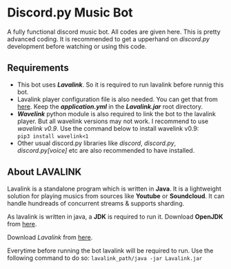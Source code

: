# Discord.py Music Bot
A fully functional discord music bot. All codes are given here. This is pretty advanced coding. It is recommended to get a upperhand on *discord.py* development before watching or using this code.

## Requirements
* This bot uses ***Lavalink***. So it is required to run lavalink before runnig this bot.
* Lavalink player configuration file is also needed. You can get that from [here](). Keep the ***application.yml*** in the ***Lavalink.jar*** root directory.
* ***Wavelink*** python module is also required to link the bot to the lavalink player. But all wavelink versions may not work. I recommend to use *wavelink v0.9*.
Use the command below to install wavelink v0.9:  
```pip3 install wavelink<1```
* Other usual discord.py libraries like *discord*, *discord.py*, *discord.py[voice]* etc are also recommended to have installed.

## About LAVALINK
Lavalink is a standalone program which is written in **Java**. It is a lightweight solution for playing musics from sources like **Youtube** or **Soundcloud**. It can handle hundreads of concurrent streams & supports sharding.

As lavalink is written in java, a **JDK** is required to run it. Download **OpenJDK** from [here](https://www.oracle.com/java/technologies/downloads/).

Download *Lavalink* from [here](https://ci.fredboat.com/viewLog.html?buildId=lastSuccessful&buildTypeId=Lavalink_Build&tab=artifacts&guest=1).

Everytime before running the bot lavalink will be required to run. Use the following command to do so:
```lavalink_path/java -jar Lavalink.jar```